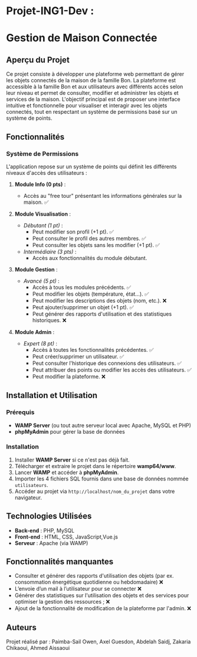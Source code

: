 # Projet-ING1-Dev :

# Gestion de Maison Connectée

## Aperçu du Projet

Ce projet consiste à développer une plateforme web permettant de gérer les objets connectés de la maison de la famille Bon. La plateforme est accessible à la famille Bon et aux utilisateurs avec différents accès selon leur niveau et permet de consulter, modifier et administrer les objets et services de la maison.
L'objectif principal est de proposer une interface intuitive et fonctionnelle pour visualiser et interagir avec les objets connectés, tout en respectant un système de permissions basé sur un système de points.

## Fonctionnalités

### Système de Permissions
L'application repose sur un système de points qui définit les différents niveaux d'accès des utilisateurs :

1. **Module Info (0 pts)** :
   - Accès au "free tour" présentant les informations générales sur la maison. ✅

2. **Module Visualisation** :
   - *Débutant (1 pt)* :
     - Peut modifier son profil (+1 pt). ✅
     - Peut consulter le profil des autres membres. ✅
     - Peut consulter les objets sans les modifier (+1 pt). ✅
   - *Intermédiaire (3 pts)* :
     - Accès aux fonctionnalités du module débutant.

3. **Module Gestion** :
   - *Avancé (5 pt)* :
      - Accès à tous les modules précédents. ✅
      - Peut modifier les objets (température, état...). ✅
      - Peut modifier les descriptions des objets (nom, etc.). ❌
      - Peut ajouter/supprimer un objet (+1 pt). ✅ 
      - Peut générer des rapports d'utilisation et des statistiques historiques. ❌

4. **Module Admin** :
   - *Expert (8 pt)* :
      - Accès à toutes les fonctionnalités précédentes. ✅
      - Peut créer/supprimer un utilisateur. ✅
      - Peut consulter l'historique des connexions des utilisateurs. ✅
      - Peut attribuer des points ou modifier les accès des utilisateurs. ✅
      - Peut modifier la plateforme. ❌

## Installation et Utilisation

### Prérequis
- **WAMP Server** (ou tout autre serveur local avec Apache, MySQL et PHP)
- **phpMyAdmin** pour gérer la base de données

### Installation
1. Installer **WAMP Server** si ce n'est pas déjà fait.
2. Télécharger et extraire le projet dans le répertoire **wamp64/www**.
3. Lancer **WAMP** et accéder à **phpMyAdmin**.
4. Importer les 4 fichiers SQL fournis dans une base de données nommée `utilisateurs`.
5. Accéder au projet via `http://localhost/nom_du_projet` dans votre navigateur.

## Technologies Utilisées
- **Back-end** : PHP, MySQL
- **Front-end** : HTML, CSS, JavaScript,Vue.js
- **Serveur** : Apache (via WAMP)

## Fonctionnalités manquantes
- Consulter et générer des rapports d'utilisation des objets (par ex. consommation 
énergétique quotidienne ou hebdomadaire) ❌
- L’envoie d’un mail à l’utilisateur pour se connecter ❌
- Générer des statistiques sur l'utilisation des objets et des services pour optimiser 
la gestion des ressources ; ❌
- Ajout de la fonctionnalité de modification de la plateforme par l'admin. ❌

## Auteurs
Projet réalisé par : Paimba-Sail Owen, Axel Guesdon, Abdelah Saidj, Zakaria Chikaoui, Ahmed Aissaoui


